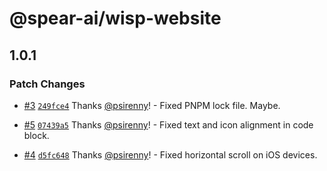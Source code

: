 # @spear-ai/wisp-website

## 1.0.1

### Patch Changes

- [#3](https://github.com/spear-ai/wisp/pull/3) [`249fce4`](https://github.com/spear-ai/wisp/commit/249fce4380be96f37cc819a331124150480fd4d9) Thanks [@psirenny](https://github.com/psirenny)! - Fixed PNPM lock file. Maybe.

- [#5](https://github.com/spear-ai/wisp/pull/5) [`07439a5`](https://github.com/spear-ai/wisp/commit/07439a5d4f794e64fe3de2ff0f16f254562e485e) Thanks [@psirenny](https://github.com/psirenny)! - Fixed text and icon alignment in code block.

- [#4](https://github.com/spear-ai/wisp/pull/4) [`d5fc648`](https://github.com/spear-ai/wisp/commit/d5fc64879b7fccecb0b13e28593b21a9efd95a0c) Thanks [@psirenny](https://github.com/psirenny)! - Fixed horizontal scroll on iOS devices.
